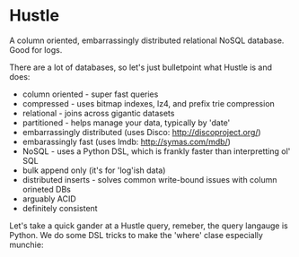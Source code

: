Hustle
======

A column oriented, embarrassingly distributed relational NoSQL database.  Good for logs.

There are a lot of databases, so let's just bulletpoint what Hustle is and does:

* column oriented - super fast queries
* compressed - uses bitmap indexes, lz4, and prefix trie compression
* relational - joins across gigantic datasets
* partitioned - helps manage your data, typically by 'date'
* embarrassingly distributed (uses Disco: http://discoproject.org/)
* embarassingly fast (uses lmdb:  http://symas.com/mdb/)
* NoSQL - uses a Python DSL, which is frankly faster than interpretting ol' SQL
* bulk append only (it's for 'log'ish data)
* distributed inserts - solves common write-bound issues with column orineted DBs
* arguably ACID
* definitely consistent

Let's take a quick gander at a Hustle query, remeber, the query langauge is Python.  We do some DSL tricks to make the 'where' clase especially munchie:




